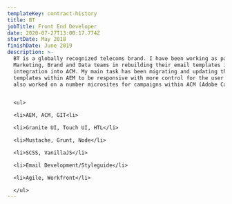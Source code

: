 ```yaml
---
templateKey: contract-history
title: BT
jobTitle: Front End Developer
date: 2020-07-27T13:00:17.774Z
startDate: May 2018
finishDate: June 2019
description: >-
  BT is a globally recognized telecoms brand. I have been working as part of the
  Marketing, Brand and Data teams in rebuilding their email templates in AEM for
  integration into ACM. My main task has been migrating and updating the email
  templates within AEM to be responsive with more control for the user. I have
  also worked on a number microsites for campaigns within ACM (Adobe Campaign).


  <ul>

  <li>AEM, ACM, GIT<li>

  <li>Granite UI, Touch UI, HTL</li>

  <li>Mustache, Grunt, Node</li>

  <li>SCSS, VanillaJS</li>

  <li>Email Development/Styleguide</li>

  <li>Agile, Workfront</li>

  </ul>
---
```

